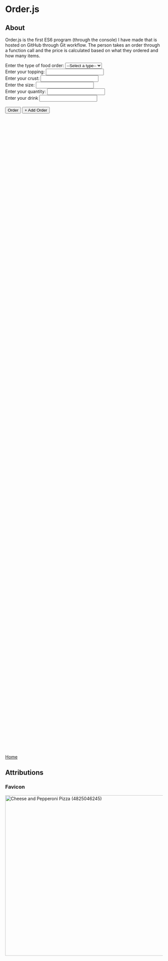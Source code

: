 <script src = "https://cdn.rawgit.com/KnowledgeableKangaroo/KnowledgeableKangaroo.github.io/master/script.js"></script>

# Order.js

## About ##

Order.js is the first ES6 program (through the console) I have made that is hosted on GitHub through Git workflow. The person takes an order through a function call and the price is calculated based on what they ordered and how many items. 

<object width = "900" height = "270" data = "./README.html" type = "text/html"></object>

<form action = "">
    <label for = "orderType">Enter the type of food order: </label>
    <select name = "orderType" id = "orderType" required>
        <option value = "">--Select a type--</option>
        <option value = "pizza"> Pizza </option>
        <option value = "hotDog"> Hot Dog </option>
        <option value = "fries"> Fries </option>
        <option value = "drink"> Drink </option>
    </select> <br>
    <label for = "orderTopping">Enter your topping: </label>
    <input type = "text" name = "orderTopping"> <br> 
    <label for = "crustType">Enter your crust: </label>
    <input type = "text" name = "crustType"> <br>  
    <label for = "size">Enter the size: </label>
    <input type = "text" name = "size" required> <br>  
    <label for = "quantity">Enter your quantity: </label>
    <input type = "text" name = "quantity"> <br>  
    <label for = "drink"> Enter your drink </label>
    <input type = "text" name = "drink"> <br>
    <br>

<input type = "button" value = "Order" onclick = "showOrder()" />
<input type = "button" value = "+ Add Order" onclick = "duplicateForm()" />
</form> <br>

<div id = "writeroot" style = "height: 50vh; overflow: auto;" class = "highlight"> 
    <div class = "gt" id = "program"> </div>
</div>
<script src = "./orderIn.js"></script>
<script src = "./order.js"></script>

[Home](https://knowledgeablekangaroo.github.io)

## Attributions ##

### Favicon ###

<a target = "_blank" title = "By Pink Sherbet Photography from USA (Cheese and Pepperoni Pizza) [CC BY 2.0 
 (https://creativecommons.org/licenses/by/2.0
)], via Wikimedia Commons" href = "https://commons.wikimedia.org/wiki/File:Cheese_and_Pepperoni_Pizza_(4825046245).jpg"><img width="512" alt = "Cheese and Pepperoni Pizza (4825046245)" src = "https://upload.wikimedia.org/wikipedia/commons/thumb/5/54/Cheese_and_Pepperoni_Pizza_%284825046245%29.jpg/512px-Cheese_and_Pepperoni_Pizza_%284825046245%29.jpg"></a>


